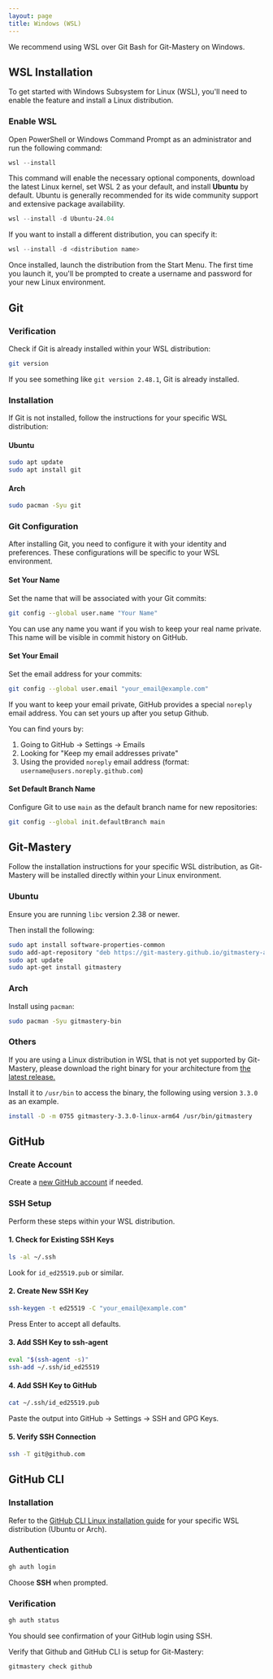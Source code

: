 ```yaml
---
layout: page
title: Windows (WSL)
---
```


We recommend using WSL over Git Bash for Git-Mastery on Windows.

## WSL Installation

To get started with Windows Subsystem for Linux (WSL), you'll need to enable the feature and install a Linux distribution.

### Enable WSL

Open PowerShell or Windows Command Prompt as an administrator and run the following command:

```ps1
wsl --install
```

This command will enable the necessary optional components, download the latest Linux kernel, set WSL 2 as your default, and install **Ubuntu** by default. Ubuntu is generally recommended for its wide community support and extensive package availability.

```ps1
wsl --install -d Ubuntu-24.04
```

If you want to install a different distribution, you can specify it:

```ps1
wsl --install -d <distribution name>
```

Once installed, launch the distribution from the Start Menu. The first time you launch it, you'll be prompted to create a username and password for your new Linux environment.

## Git

### Verification

Check if Git is already installed within your WSL distribution:

```bash
git version
```

If you see something like `git version 2.48.1`, Git is already installed.

### Installation

If Git is not installed, follow the instructions for your specific WSL distribution:

#### Ubuntu

```bash
sudo apt update
sudo apt install git
```

#### Arch

```bash
sudo pacman -Syu git
```

### Git Configuration

After installing Git, you need to configure it with your identity and preferences. These configurations will be specific to your WSL environment.

#### Set Your Name

Set the name that will be associated with your Git commits:

```bash
git config --global user.name "Your Name"
```

You can use any name you want if you wish to keep your real name private. This name will be visible in commit history on GitHub.

#### Set Your Email

Set the email address for your commits:

```bash
git config --global user.email "your_email@example.com"
```

If you want to keep your email private, GitHub provides a special `noreply` email address. You can set yours up after you setup Github.

You can find yours by:

1. Going to GitHub → Settings → Emails
2. Looking for "Keep my email addresses private"
3. Using the provided `noreply` email address (format: `username@users.noreply.github.com`)

#### Set Default Branch Name

Configure Git to use `main` as the default branch name for new repositories:

```bash
git config --global init.defaultBranch main
```

## Git-Mastery

Follow the installation instructions for your specific WSL distribution, as Git-Mastery will be installed directly within your Linux environment.

### Ubuntu

Ensure you are running `libc` version 2.38 or newer.

Then install the following:

```bash
sudo apt install software-properties-common
sudo add-apt-repository "deb https://git-mastery.github.io/gitmastery-apt-repo any main"
sudo apt update
sudo apt-get install gitmastery
```

### Arch

Install using `pacman`:

```bash
sudo pacman -Syu gitmastery-bin
```

### Others

If you are using a Linux distribution in WSL that is not yet supported by Git-Mastery, please download the right binary for your architecture from [the latest release.](https://github.com/git-mastery/app/releases/latest)

Install it to `/usr/bin` to access the binary, the following using version `3.3.0` as an example.

```bash
install -D -m 0755 gitmastery-3.3.0-linux-arm64 /usr/bin/gitmastery
```

## GitHub

### Create Account

Create a [new GitHub account](https://docs.github.com/en/get-started/start-your-journey/creating-an-account-on-github) if needed.

### SSH Setup

Perform these steps within your WSL distribution.

#### 1. Check for Existing SSH Keys

```bash
ls -al ~/.ssh
```

Look for `id_ed25519.pub` or similar.

#### 2. Create New SSH Key

```bash
ssh-keygen -t ed25519 -C "your_email@example.com"
```

Press Enter to accept all defaults.

#### 3. Add SSH Key to ssh-agent

```bash
eval "$(ssh-agent -s)"
ssh-add ~/.ssh/id_ed25519
```

#### 4. Add SSH Key to GitHub

```bash
cat ~/.ssh/id_ed25519.pub
```

Paste the output into GitHub → Settings → SSH and GPG Keys.

#### 5. Verify SSH Connection

```bash
ssh -T git@github.com
```

## GitHub CLI

### Installation

Refer to the [GitHub CLI Linux installation guide](https://github.com/cli/cli/blob/trunk/docs/install_linux.md) for your specific WSL distribution (Ubuntu or Arch).

### Authentication

```bash
gh auth login
```

Choose **SSH** when prompted.

### Verification

```bash
gh auth status
```

You should see confirmation of your GitHub login using SSH.

Verify that Github and GitHub CLI is setup for Git-Mastery:

```bash
gitmastery check github
```

